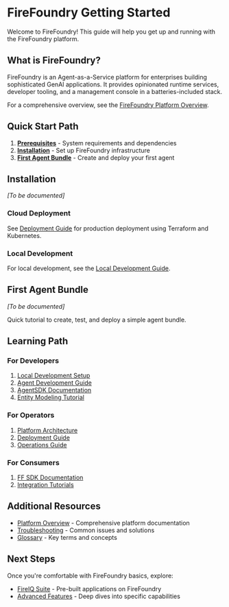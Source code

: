 # FireFoundry Getting Started

Welcome to FireFoundry! This guide will help you get up and running with the FireFoundry platform.

## What is FireFoundry?

FireFoundry is an Agent-as-a-Service platform for enterprises building sophisticated GenAI applications. It provides opinionated runtime services, developer tooling, and a management console in a batteries-included stack.

For a comprehensive overview, see the [FireFoundry Platform Overview](../README.md).

## Quick Start Path

1. **[Prerequisites](./prerequisites.md)** - System requirements and dependencies
2. **[Installation](#installation)** - Set up FireFoundry infrastructure
3. **[First Agent Bundle](#first-agent-bundle)** - Create and deploy your first agent

## Installation

_[To be documented]_

### Cloud Deployment

See [Deployment Guide](../platform/deployment.md) for production deployment using Terraform and Kubernetes.

### Local Development

For local development, see the [Local Development Guide](../local-development/README.md).

## First Agent Bundle

_[To be documented]_

Quick tutorial to create, test, and deploy a simple agent bundle.

## Learning Path

### For Developers

1. [Local Development Setup](../local-development/environment-setup.md)
2. [Agent Development Guide](../local-development/agent-development.md)
3. [AgentSDK Documentation](../sdk/agent-sdk/README.md)
4. [Entity Modeling Tutorial](../sdk/agent-sdk/entity-graph/entity_modeling_tutorial.md)

### For Operators

1. [Platform Architecture](../platform/architecture.md)
2. [Deployment Guide](../platform/deployment.md)
3. [Operations Guide](../platform/operations.md)

### For Consumers

1. [FF SDK Documentation](../sdk/ff-sdk/README.md)
2. [Integration Tutorials](../sdk/ff-sdk/ff_sdk_tutorial.md)

## Additional Resources

- [Platform Overview](../README.md) - Comprehensive platform documentation
- [Troubleshooting](../local-development/troubleshooting.md) - Common issues and solutions
- [Glossary](../README.md#appendices) - Key terms and concepts

## Next Steps

Once you're comfortable with FireFoundry basics, explore:
- [FireIQ Suite](../../fireiq/README.md) - Pre-built applications on FireFoundry
- [Advanced Features](../sdk/agent-sdk/feature_guides/README.md) - Deep dives into specific capabilities

